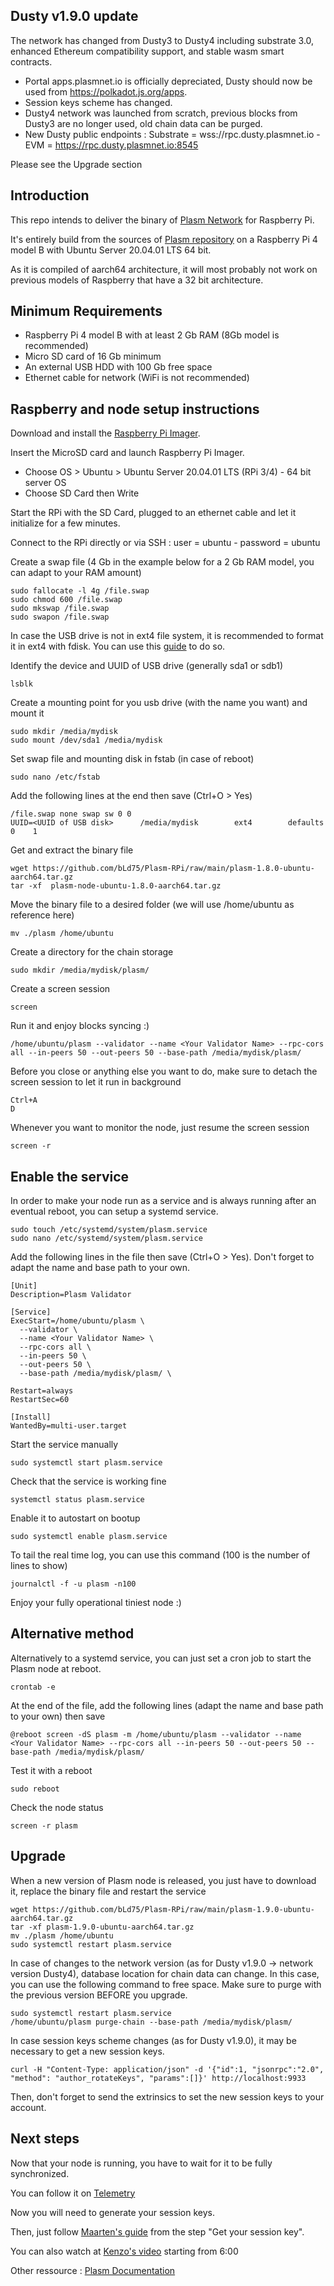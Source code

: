 Dusty v1.9.0 update
-------------------

The network has changed from Dusty3 to Dusty4 including substrate 3.0, enhanced Ethereum compatibility support, and stable wasm smart contracts.

* Portal apps.plasmnet.io is officially depreciated, Dusty should now be used from https://polkadot.js.org/apps.
* Session keys scheme has changed.
* Dusty4 network was launched from scratch, previous blocks from Dusty3 are no longer used, old chain data can be purged.
* New Dusty public endpoints : Substrate = wss://rpc.dusty.plasmnet.io - EVM = https://rpc.dusty.plasmnet.io:8545

Please see the Upgrade section


Introduction
------------

This repo intends to deliver the binary of [Plasm Network](https://www.plasmnet.io/) for Raspberry Pi.

It's entirely build from the sources of [Plasm repository](https://github.com/PlasmNetwork/Plasm) on a Raspberry Pi 4 model B with Ubuntu Server 20.04.01 LTS 64 bit.

As it is compiled of aarch64 architecture, it will most probably not work on previous models of Raspberry that have a 32 bit architecture.


Minimum Requirements
----------------------------
* Raspberry Pi 4 model B with at least 2 Gb RAM (8Gb model is recommended)
* Micro SD card of 16 Gb minimum
* An external USB HDD with 100 Gb free space
* Ethernet cable for network (WiFi is not recommended)


Raspberry and node setup instructions
-------------------------------------

Download and install the [Raspberry Pi Imager](https://www.raspberrypi.org/software/).

Insert the MicroSD card and launch Raspberry Pi Imager.
* Choose OS > Ubuntu > Ubuntu Server 20.04.01 LTS (RPi 3/4) - 64 bit server OS
* Choose SD Card then Write

Start the RPi with the SD Card, plugged to an ethernet cable and let it initialize for a few minutes.

Connect to the RPi directly or via SSH : user = ubuntu - password = ubuntu

Create a swap file (4 Gb in the example below for a 2 Gb RAM model, you can adapt to your RAM amount)

    sudo fallocate -l 4g /file.swap
    sudo chmod 600 /file.swap
    sudo mkswap /file.swap
    sudo swapon /file.swap

In case the USB drive is not in ext4 file system, it is recommended to format it in ext4 with fdisk. You can use this [guide](https://kwilson.io/blog/format-a-linux-disk-as-ext4-from-the-command-line/) to do so.

Identify the device and UUID of USB drive (generally sda1 or sdb1)

    lsblk
    
Create a mounting point for you usb drive (with the name you want) and mount it

    sudo mkdir /media/mydisk
    sudo mount /dev/sda1 /media/mydisk
    
Set swap file and mounting disk in fstab (in case of reboot)

    sudo nano /etc/fstab
    
Add the following lines at the end then save (Ctrl+O > Yes)

    /file.swap none swap sw 0 0
    UUID=<UUID of USB disk>      /media/mydisk        ext4        defaults           0    1

Get and extract the binary file

    wget https://github.com/bLd75/Plasm-RPi/raw/main/plasm-1.8.0-ubuntu-aarch64.tar.gz
    tar -xf  plasm-node-ubuntu-1.8.0-aarch64.tar.gz

Move the binary file to a desired folder (we will use /home/ubuntu as reference here)

    mv ./plasm /home/ubuntu

Create a directory for the chain storage

    sudo mkdir /media/mydisk/plasm/
    
Create a screen session

    screen

Run it and enjoy blocks syncing :)

    /home/ubuntu/plasm --validator --name <Your Validator Name> --rpc-cors all --in-peers 50 --out-peers 50 --base-path /media/mydisk/plasm/

Before you close or anything else you want to do, make sure to detach the screen session to let it run in background

    Ctrl+A
    D

Whenever you want to monitor the node, just resume the screen session

    screen -r


Enable the service
------------------

In order to make your node run as a service and is always running after an eventual reboot, you can setup a systemd service.

    sudo touch /etc/systemd/system/plasm.service
    sudo nano /etc/systemd/system/plasm.service

Add the following lines in the file then save (Ctrl+O > Yes).
Don't forget to adapt the name and base path to your own.

    [Unit]
    Description=Plasm Validator
    
    [Service]
    ExecStart=/home/ubuntu/plasm \
      --validator \
      --name <Your Validator Name> \
      --rpc-cors all \
      --in-peers 50 \
      --out-peers 50 \
      --base-path /media/mydisk/plasm/ \
    
    Restart=always
    RestartSec=60
    
    [Install]
    WantedBy=multi-user.target

Start the service manually
    
    sudo systemctl start plasm.service
    
Check that the service is working fine

    systemctl status plasm.service
    
Enable it to autostart on bootup
    
    sudo systemctl enable plasm.service

To tail the real time log, you can use this command (100 is the number of lines to show)

    journalctl -f -u plasm -n100

Enjoy your fully operational tiniest node :)


Alternative method
------------------

Alternatively to a systemd service, you can just set a cron job to start the Plasm node at reboot.

    crontab -e
    
At the end of the file, add the following lines (adapt the name and base path to your own) then save

    @reboot screen -dS plasm -m /home/ubuntu/plasm --validator --name <Your Validator Name> --rpc-cors all --in-peers 50 --out-peers 50 --base-path /media/mydisk/plasm/
    
Test it with a reboot

    sudo reboot
    
Check the node status

    screen -r plasm

Upgrade
-------

When a new version of Plasm node is released, you just have to download it, replace the binary file and restart the service

    wget https://github.com/bLd75/Plasm-RPi/raw/main/plasm-1.9.0-ubuntu-aarch64.tar.gz
    tar -xf plasm-1.9.0-ubuntu-aarch64.tar.gz
    mv ./plasm /home/ubuntu
    sudo systemctl restart plasm.service

In case of changes to the network version (as for Dusty v1.9.0 -> network version Dusty4), database location for chain data can change.
In this case, you can use the following command to free space. Make sure to purge with the previous version BEFORE you upgrade.

    sudo systemctl restart plasm.service
    /home/ubuntu/plasm purge-chain --base-path /media/mydisk/plasm/

In case session keys scheme changes (as for Dusty v1.9.0), it may be necessary to get a new session keys.

    curl -H "Content-Type: application/json" -d '{"id":1, "jsonrpc":"2.0", "method": "author_rotateKeys", "params":[]}' http://localhost:9933

Then, don't forget to send the extrinsics to set the new session keys to your account.

Next steps
----------

Now that your node is running, you have to wait for it to be fully synchronized.

You can follow it on [Telemetry](https://telemetry.polkadot.io/#list/Dusty)

Now you will need to generate your session keys.

Then, just follow [Maarten's guide](https://fiex.medium.com/plasm-node-on-azure-32ec5a204b45) from the step "Get your session key".

You can also watch at [Kenzo's video](https://youtu.be/wZgIqAufyCE) starting from 6:00

Other ressource : [Plasm Documentation](https://docs.astar.network/build/validator-guide)
